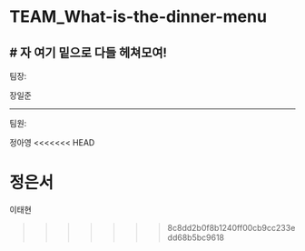 # TEAM_What-is-the-dinner-menu

## \# 자 여기 밑으로 다들 헤쳐모여!


팀장:

장일준

------------------------------------------------------------------------

팀원:

정아영
<<<<<<< HEAD

정은서
=======
이태현


>>>>>>> 8c8dd2b0f8b1240ff00cb9cc233edd68b5bc9618
